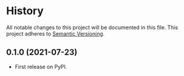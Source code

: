 # History
All notable changes to this project will be documented in this file. This project adheres to [Semantic Versioning](http://semver.org/).

## 0.1.0 (2021-07-23)
* First release on PyPI.
